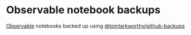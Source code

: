 # Observable notebook backups

[Observable](https://observablehq.com) notebooks backed up using [@tomlarkworthy/github-backups](https://observablehq.com/@tomlarkworthy/github-backups)
